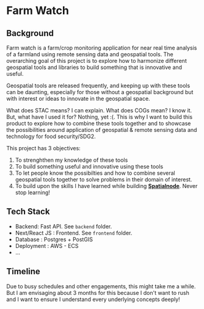 # Farm Watch


## Background

Farm watch is a farm/crop monitoring application for near real time analysis of a farmland using remote sensing data and geospatial tools. The overarching goal of this project is to explore how to harmonize different geospatial tools and libraries to build something that is innovative and useful.

Geospatial tools are released frequently, and keeping up with these tools can be daunting, especially for those without a geospatial background but with interest or ideas to innovate in the geospatial space. 

What does STAC means? I can explain. What does COGs mean? I know it. But, what have I used it for? Nothing, yet :(. This is why I want to build this product to explore how to combine these tools together and to showcase the possibilities around application of geospatial & remote sensing data and technology for food security/SDG2.

This project has 3 objectives:

1. To strenghthen my knowledge of these tools
2. To build something useful and innovative using these tools
3. To let people know the possibilties and how to combine several geospatial tools together to solve problems in their domain of interest.
4. To build upon the skills I have learned while building [**Spatialnode**](https://spatialnode.net). Never stop learning!

## Tech Stack

- Backend: Fast API. See `backend` folder.
- Next/React JS : Frontend. See `frontend` folder.
- Database : Postgres + PostGIS
- Deployment : AWS - ECS
- ...

## Timeline

Due to busy schedules and other engagements, this might take me a while. But I am envisaging about 3 months for this because I don't want to rush and I want to ensure I understand every underlying concepts deeply!
